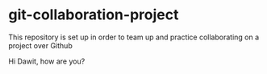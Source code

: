 # git-collaboration-project
This repository is set up in order to team up and practice collaborating on a project over Github


Hi Dawit, how are you?